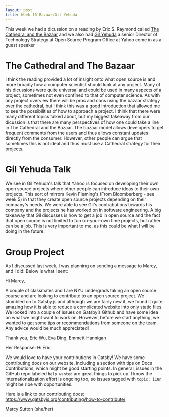```yaml
---
layout: post
title: Week 10 Bazaar/Gil Yehuda
---
```

This week we had a dicussion on a reading by Eric S. Raymond called [The Cathedral and the Bazaar](http://www.catb.org/~esr/writings/cathedral-bazaar/) and we also had [Gil Yehuda](https://www.linkedin.com/in/gilyehuda/detail/recent-activity/posts/) a senior Director of Technology Strategy at Open Source Program Office at Yahoo come in as a guest speaker

# The Cathedral and The Bazaar
I think the reading provided a lot of insight onto what open source is and more broadly how a computer scientist should look at any project. Many of his dicussions were quite universal and could be used in many aspects of a project, sometimes not even confined to that of computer science. As with any project overview there will be pros and cons using the bazaar strategy over the cathedral, but I think this was a good introduction that allowed me to see the possibilities of how to approach a project. I think that there were many different topics talked about, but my biggest takeaway from our dicussion is that there are many perspectives of how one could take a line in The Cathedral and the Bazaar. The bazaar model allows developers to get frequent comments from the users and thus allows constant updates directly from the consumer. However, other people can argue that sometimes this is not ideal and thus must use a Cathedral strategy for their projects. 
# Gil Yehuda Talk
We see in Gil Yehuda's talk that Yahoo is focused on developing their own open source projects where other people can introduce ideas to their own projects. This sort of mirrors Kevin Fleming's (From Bloomberberg - see week 5) in that they create open source projects depending on their company's needs. We were able to see Gil's contrabutions towards his company and the projects he has worked on in software engineering. A big takeaway that Gil discusses is how to get a job in open source and the fact that open source is not limited to fun on-your-own time projects, but rather can be a job. This is very important to me, as this could be what I will be doing in the future. 
# Group Project
As I discussed last week, I was planning on sending a message to Marcy, and I did! 
Below is what I sent: 

Hi Marcy,

A couple of classmates and I are NYU undergrads taking an open source course and are looking to contribute to an open source project. We stumbled on to Gatsby.js and although we are fairly new it, we found it quite amazing how it is able to reduce a complicated website into only static files. We looked into a couple of issues on Gatsby’s Github and have some idea on what we might want to work on. However, before we start anything, we wanted to get some tips or recommendations from someone on the team. Any advice would be much appreciated!

Thank you,
Eric Wu, Eva Ding, Emmett Hannigan

Her Response: 
Hi Eric,

We would love to have your contributions in Gatsby! We have some contributing docs on our website, including a section with tips on Docs Contributions, which might be good starting points. In general, issues in the GitHub repo labeled `help wanted` are great things to pick up. I know the internationalization effort is ongoing too, so issues tagged with `topic: i18n` might be ripe with opportunities.

Here is a link to our contributing docs: https://www.gatsbyjs.org/contributing/how-to-contribute/

Marcy Sutton (she/her)
